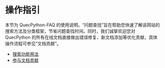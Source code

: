 # 操作指引

本节为 QuecPython-FAQ 的使用说明。“问题查找”旨在帮助您快速了解该网站的搜索方法及分类框架，节省问题查找时间。同时，我们诚挚欢迎您对 QuecPython 的所有在线文档直接做出错误修复、新文档添加等优化贡献，具体操作流程可参见“文档贡献”。

- [搜索功能用法](./use-search.md)
- [参与文档贡献](./contribute.md)
